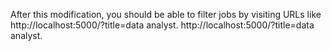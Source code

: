 

After this modification, you should be able to filter jobs by visiting URLs like http://localhost:5000/?title=data analyst.
http://localhost:5000/?title=data analyst.